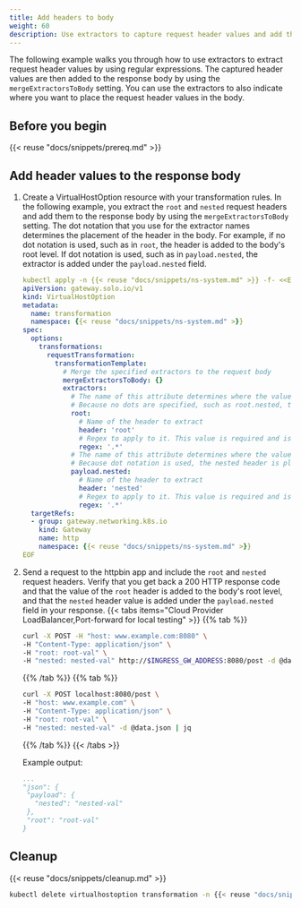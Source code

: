 ```yaml
---
title: Add headers to body
weight: 60
description: Use extractors to capture request header values and add those values to the body. 
---
```


The following example walks you through how to use extractors to extract request header values by using regular expressions. The captured header values are then added to the response body by using the `mergeExtractorsToBody` setting. You can use the extractors to also indicate where you want to place the request header values in the body. 

## Before you begin

{{< reuse "docs/snippets/prereq.md" >}}

## Add header values to the response body
   
1. Create a VirtualHostOption resource with your transformation rules. In the following example, you extract the `root` and `nested` request headers and add them to the response body by using the `mergeExtractorsToBody` setting. The dot notation that you use for the extractor names determines the placement of the header in the body. For example, if no dot notation is used, such as in `root`, the header is added to the body's root level. If dot notation is used, such as in `payload.nested`, the extractor is added under the `payload.nested` field. 
   ```yaml
   kubectl apply -n {{< reuse "docs/snippets/ns-system.md" >}} -f- <<EOF
   apiVersion: gateway.solo.io/v1
   kind: VirtualHostOption
   metadata:
     name: transformation
     namespace: {{< reuse "docs/snippets/ns-system.md" >}}
   spec:
     options:
       transformations:
         requestTransformation:
           transformationTemplate:
             # Merge the specified extractors to the request body
             mergeExtractorsToBody: {}
             extractors:
               # The name of this attribute determines where the value will be nested in the body. 
               # Because no dots are specified, such as root.nested, the root header value is added to the body's root level. 
               root:
                 # Name of the header to extract
                 header: 'root'
                 # Regex to apply to it. This value is required and is configured to capture the entire header. 
                 regex: '.*'
               # The name of this attribute determines where the value will be nested in the body. 
               # Because dot notation is used, the nested header is placed under the placeholder.nested field in the body. 
               payload.nested:
                 # Name of the header to extract
                 header: 'nested'
                 # Regex to apply to it. This value is required and is configured to capture the entire header.
                 regex: '.*'
     targetRefs:
     - group: gateway.networking.k8s.io
       kind: Gateway
       name: http
       namespace: {{< reuse "docs/snippets/ns-system.md" >}}
   EOF
   ```

2. Send a request to the httpbin app and include the `root` and `nested` request headers. Verify that you get back a 200 HTTP response code and that the value of the `root` header is added to the body's root level, and that the `nested` header value is added under the `payload.nested` field in your response. 
   {{< tabs items="Cloud Provider LoadBalancer,Port-forward for local testing" >}}
   {{% tab %}}
   ```sh
   curl -X POST -H "host: www.example.com:8080" \
   -H "Content-Type: application/json" \
   -H "root: root-val" \
   -H "nested: nested-val" http://$INGRESS_GW_ADDRESS:8080/post -d @data.json | jq
   ```
   {{% /tab %}}
   {{% tab %}}
   ```sh
   curl -X POST localhost:8080/post \
   -H "host: www.example.com" \
   -H "Content-Type: application/json" \
   -H "root: root-val" \
   -H "nested: nested-val" -d @data.json | jq
   ```
   {{% /tab %}}
   {{< /tabs >}}
   
   Example output: 
   ```yaml {linenos=table,hl_lines=[3,4,6],linenostart=1}
   ...
   "json": {
    "payload": {
      "nested": "nested-val"
    },
    "root": "root-val"
   }
   ```
   
## Cleanup

{{< reuse "docs/snippets/cleanup.md" >}}

```sh
kubectl delete virtualhostoption transformation -n {{< reuse "docs/snippets/ns-system.md" >}}
```
   